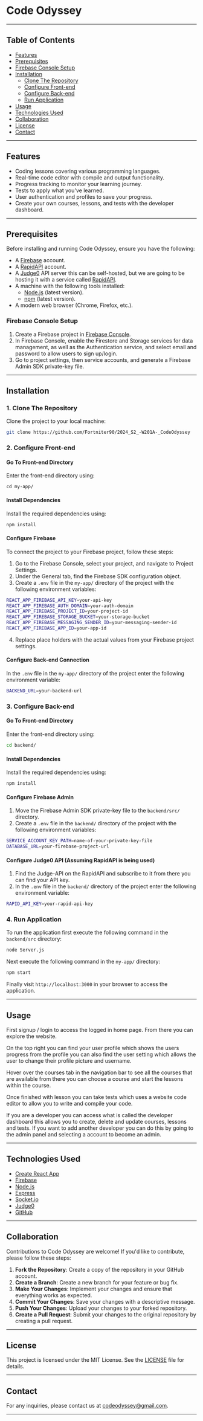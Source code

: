 # Code Odyssey

---
## Table of Contents
- [Features](#features)
- [Prerequisites](#prerequisites)
- [Firebase Console Setup](#firebase-console-setup)
- [Installation](#installation)
  - [Clone The Repository](#1-clone-the-repository)
  - [Configure Front-end](#2-configure-front-end)
  - [Configure Back-end](#3-configure-back-end)
  - [Run Application](#4-run-application)
- [Usage](#usage)
- [Technologies Used](#technologies-used)
- [Collaboration](#collaboration)
- [License](#license)
- [Contact](#contact)

---
## Features
- Coding lessons covering various programming languages. 
- Real-time code editor with compile and output functionality. 
- Progress tracking to monitor your learning journey. 
- Tests to apply what you've learned. 
- User authentication and profiles to save your progress.
- Create your own courses, lessons, and tests with the developer dashboard.

---
## Prerequisites 
Before installing and running Code Odyssey, ensure you have the following:
- A [Firebase](https://firebase.google.com/) account.
- A [RapidAPI](https://rapidapi.com/) account.
- A [Judge0](https://judge0.com/) API server this can be self-hosted, but we are going to be hosting it with a service called [RapidAPI](https://rapidapi.com/judge0-official/api/judge0-ce).
- A machine with the following tools installed:
  - [Node.js](https://nodejs.org/) (latest version).
  - [npm](https://www.npmjs.com/) (latest version).
- A modern web browser (Chrome, Firefox, etc.).

### Firebase Console Setup
1. Create a Firebase project in [Firebase Console](https://console.firebase.google.com/).
2. In Firebase Console, enable the Firestore and Storage services for data management, as well as the Authentication service, and select email and password to allow users to sign up/login.
3. Go to project settings, then service accounts, and generate a Firebase Admin SDK private-key file.

---
## Installation
### 1. Clone The Repository
Clone the project to your local machine:
```bash
git clone https://github.com/Fortniter90/2024_S2_-W201A-_CodeOdyssey
```
### 2. Configure Front-end
#### Go To Front-end Directory
Enter the front-end directory using:
```
cd my-app/
```
#### Install Dependencies
Install the required dependencies using:
```bash
npm install
```
#### Configure Firebase
To connect the project to your Firebase project, follow these steps:
1. Go to the Firebase Console, select your project, and navigate to Project Settings.
2. Under the General tab, find the Firebase SDK configuration object.
3. Create a `.env` file in the `my-app/` directory of the project with the following environment variables:
```bash
REACT_APP_FIREBASE_API_KEY=your-api-key
REACT_APP_FIREBASE_AUTH_DOMAIN=your-auth-domain
REACT_APP_FIREBASE_PROJECT_ID=your-project-id
REACT_APP_FIREBASE_STORAGE_BUCKET=your-storage-bucket
REACT_APP_FIREBASE_MESSAGING_SENDER_ID=your-messaging-sender-id
REACT_APP_FIREBASE_APP_ID=your-app-id
```
4. Replace place holders with the actual values from your Firebase project settings.
#### Configure Back-end Connection
In the `.env` file in the `my-app/` directory of the project enter the following environment variable:
```bash
BACKEND_URL=your-backend-url
```
### 3. Configure Back-end
#### Go To Front-end Directory
Enter the front-end directory using:
```bash
cd backend/
```
#### Install Dependencies
Install the required dependencies using:
```bash
npm install
```
#### Configure Firebase Admin
1. Move the Firebase Admin SDK private-key file to the `backend/src/` directory.
2. Create a `.env` file in the `backend/` directory of the project with the following environment variables:
```bash
SERVICE_ACCOUNT_KEY_PATH=name-of-your-private-key-file
DATABASE_URL=your-firebase-project-url
```
#### Configure Judge0 API (Assuming RapidAPI is being used)
1. Find the Judge-API on the RapidAPI and subscribe to it from there you can find your API key.
2. In the `.env` file in the `backend/` directory of the project enter the following environment variable:
```bash
RAPID_API_KEY=your-rapid-api-key
```

### 4. Run Application
To run the application first execute the following command in the `backend/src` directory:
```bash
node Server.js
```

Next  execute the following command in the `my-app/` directory:
```bash
npm start
```
Finally visit `http://localhost:3000` in your browser to access the application.

---
## Usage
First signup / login to access the logged in home page. From there you can explore the website.

On the top right you can find your user profile which shows the users progress from the profile you can also find the user setting which allows the user to change their profile picture and username.

Hover over the courses tab in the navigation bar to see all the courses that are available from there you can choose a course and start the lessons within the course.

Once finished with lesson you can take tests which uses a website code editor to allow you to write and compile your code.

If you are a developer you can access what is called the developer dashboard this allows you to create, delete and update courses, lessons and tests. If you want to add another developer you can do this by going to the admin panel and selecting a account to become an admin.

---
## Technologies Used
- [Create React App](https://create-react-app.dev/)
- [Firebase](https://firebase.google.com/)
- [Node.js](https://nodejs.org/)
- [Express](https://expressjs.com/)
- [Socket.io](https://socket.io/)
- [Judge0](https://judge0.com/)
- [GitHub](https://github.com/)

---
## Collaboration
Contributions to Code Odyssey are welcome! If you'd like to contribute, please follow these steps:
1. **Fork the Repository**: Create a copy of the repository in your GitHub account. 
2. **Create a Branch**: Create a new branch for your feature or bug fix. 
3. **Make Your Changes**: Implement your changes and ensure that everything works as expected.
4. **Commit Your Changes**: Save your changes with a descriptive message.
5. **Push Your Changes**: Upload your changes to your forked repository. 
6. **Create a Pull Request**: Submit your changes to the original repository by creating a pull request.

---
## License 

This project is licensed under the MIT License. See the [LICENSE](https://github.com/Fortniter90/2024_S2_-W201A-_CodeOdyssey/blob/main/LICENSE.adoc) file for details.

---
## Contact
For any inquiries, please contact us at [codeodyssey@gmail.com](https://www.youtube.com/watch?v=dQw4w9WgXcQ).

---

